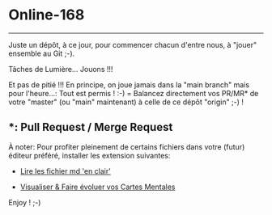 # Online-168

---

Juste un dépôt, à ce jour, pour commencer chacun d'entre nous, à "jouer" ensemble au Git ;-).

Tâches de Lumière... Jouons !!!

Et pas de pitié !!! En principe, on joue jamais dans la "main branch" mais pour l'heure...: Tout est permis ! :-) = Balancez directement vos PR/MR* de votre "master" (ou "main" maintenant) à celle de ce dépôt "origin" ;-) !

*: Pull Request / Merge Request
---

À noter: Pour profiter pleinement de certains fichiers dans votre (futur) éditeur préféré, installer les extension suivantes:

- [Lire les fichier md 'en clair'](https://marketplace.visualstudio.com/items?itemName=yzhang.markdown-all-in-one)

- [Visualiser & Faire évoluer vos Cartes Mentales](https://marketplace.visualstudio.com/items?itemName=Souche.vscode-mindmap)

Enjoy ! ;-)
